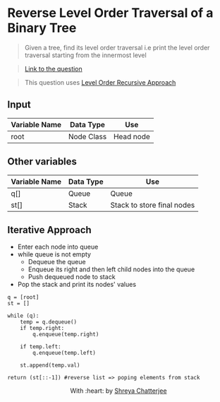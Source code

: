 # Reverse Level Order Traversal of a Binary Tree

> Given a tree, find its level order traversal i.e print the level order traversal starting from the innermost level

> [Link to the question](https://practice.geeksforgeeks.org/problems/reverse-level-order-traversal/1)

> This question uses [Level Order Recursive Approach](https://github.com/Shreya549/last-minute-dsa/main/Trees/Level-Order-Traversal.md)


## Input
| Variable Name | Data Type | Use | 
|---- | ----- | ----- |
| root | Node Class | Head node |

## Other variables
| Variable Name | Data Type | Use | 
|---- | ----- | ----- |
| q[] | Queue | Queue |
| st[] | Stack | Stack to store final nodes |

## Iterative Approach

- Enter each node into queue
- while queue is not empty
	- Dequeue the queue
	- Enqueue its right and then left child nodes into the queue 
	- Push dequeued node to stack
 - Pop the stack and print its nodes' values

```
q = [root]
st = []

while (q):
	temp = q.dequeue()
	if temp.right:
		q.enqueue(temp.right)
		
	if temp.left:
		q.enqueue(temp.left)
	
	st.append(temp.val)

return (st[::-1]) #reverse list => poping elements from stack
```

<p align="center">
	With :heart: by <a href="https://github.com/Shreya549" target="_blank">Shreya Chatterjee</a>
</p>

